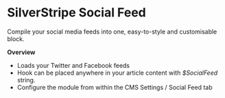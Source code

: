 SilverStripe Social Feed
========================

Compile your social media feeds into one, easy-to-style and customisable block.

**Overview**
- Loads your Twitter and Facebook feeds
- Hook can be placed anywhere in your article content with _$SocialFeed_ string.
- Configure the module from within the CMS Settings / Social Feed tab
